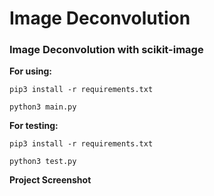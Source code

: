 # Image Deconvolution

### Image Deconvolution with scikit-image

**For using:**

```
pip3 install -r requirements.txt

python3 main.py
```

**For testing:**

```
pip3 install -r requirements.txt

python3 test.py
```

**Project Screenshot**

